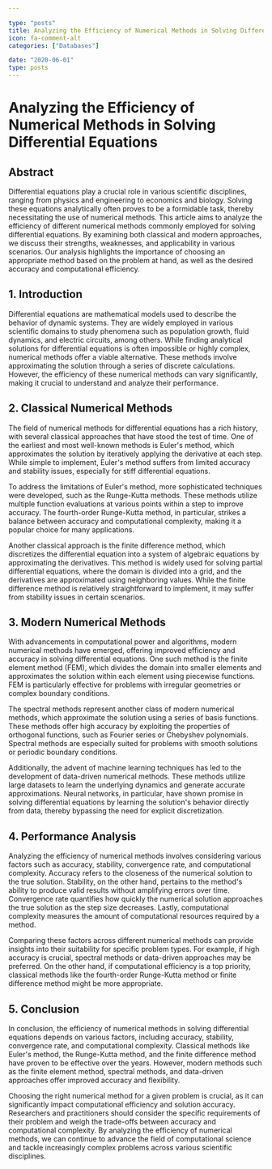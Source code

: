 ```yaml
---

type: "posts"
title: Analyzing the Efficiency of Numerical Methods in Solving Differential Equations
icon: fa-comment-alt
categories: ["Databases"]

date: "2020-06-01"
type: posts
---
```





# Analyzing the Efficiency of Numerical Methods in Solving Differential Equations

## Abstract
Differential equations play a crucial role in various scientific disciplines, ranging from physics and engineering to economics and biology. Solving these equations analytically often proves to be a formidable task, thereby necessitating the use of numerical methods. This article aims to analyze the efficiency of different numerical methods commonly employed for solving differential equations. By examining both classical and modern approaches, we discuss their strengths, weaknesses, and applicability in various scenarios. Our analysis highlights the importance of choosing an appropriate method based on the problem at hand, as well as the desired accuracy and computational efficiency.

## 1. Introduction
Differential equations are mathematical models used to describe the behavior of dynamic systems. They are widely employed in various scientific domains to study phenomena such as population growth, fluid dynamics, and electric circuits, among others. While finding analytical solutions for differential equations is often impossible or highly complex, numerical methods offer a viable alternative. These methods involve approximating the solution through a series of discrete calculations. However, the efficiency of these numerical methods can vary significantly, making it crucial to understand and analyze their performance.

## 2. Classical Numerical Methods
The field of numerical methods for differential equations has a rich history, with several classical approaches that have stood the test of time. One of the earliest and most well-known methods is Euler's method, which approximates the solution by iteratively applying the derivative at each step. While simple to implement, Euler's method suffers from limited accuracy and stability issues, especially for stiff differential equations.

To address the limitations of Euler's method, more sophisticated techniques were developed, such as the Runge-Kutta methods. These methods utilize multiple function evaluations at various points within a step to improve accuracy. The fourth-order Runge-Kutta method, in particular, strikes a balance between accuracy and computational complexity, making it a popular choice for many applications.

Another classical approach is the finite difference method, which discretizes the differential equation into a system of algebraic equations by approximating the derivatives. This method is widely used for solving partial differential equations, where the domain is divided into a grid, and the derivatives are approximated using neighboring values. While the finite difference method is relatively straightforward to implement, it may suffer from stability issues in certain scenarios.

## 3. Modern Numerical Methods
With advancements in computational power and algorithms, modern numerical methods have emerged, offering improved efficiency and accuracy in solving differential equations. One such method is the finite element method (FEM), which divides the domain into smaller elements and approximates the solution within each element using piecewise functions. FEM is particularly effective for problems with irregular geometries or complex boundary conditions.

The spectral methods represent another class of modern numerical methods, which approximate the solution using a series of basis functions. These methods offer high accuracy by exploiting the properties of orthogonal functions, such as Fourier series or Chebyshev polynomials. Spectral methods are especially suited for problems with smooth solutions or periodic boundary conditions.

Additionally, the advent of machine learning techniques has led to the development of data-driven numerical methods. These methods utilize large datasets to learn the underlying dynamics and generate accurate approximations. Neural networks, in particular, have shown promise in solving differential equations by learning the solution's behavior directly from data, thereby bypassing the need for explicit discretization.

## 4. Performance Analysis
Analyzing the efficiency of numerical methods involves considering various factors such as accuracy, stability, convergence rate, and computational complexity. Accuracy refers to the closeness of the numerical solution to the true solution. Stability, on the other hand, pertains to the method's ability to produce valid results without amplifying errors over time. Convergence rate quantifies how quickly the numerical solution approaches the true solution as the step size decreases. Lastly, computational complexity measures the amount of computational resources required by a method.

Comparing these factors across different numerical methods can provide insights into their suitability for specific problem types. For example, if high accuracy is crucial, spectral methods or data-driven approaches may be preferred. On the other hand, if computational efficiency is a top priority, classical methods like the fourth-order Runge-Kutta method or finite difference method might be more appropriate.

## 5. Conclusion
In conclusion, the efficiency of numerical methods in solving differential equations depends on various factors, including accuracy, stability, convergence rate, and computational complexity. Classical methods like Euler's method, the Runge-Kutta method, and the finite difference method have proven to be effective over the years. However, modern methods such as the finite element method, spectral methods, and data-driven approaches offer improved accuracy and flexibility.

Choosing the right numerical method for a given problem is crucial, as it can significantly impact computational efficiency and solution accuracy. Researchers and practitioners should consider the specific requirements of their problem and weigh the trade-offs between accuracy and computational complexity. By analyzing the efficiency of numerical methods, we can continue to advance the field of computational science and tackle increasingly complex problems across various scientific disciplines.